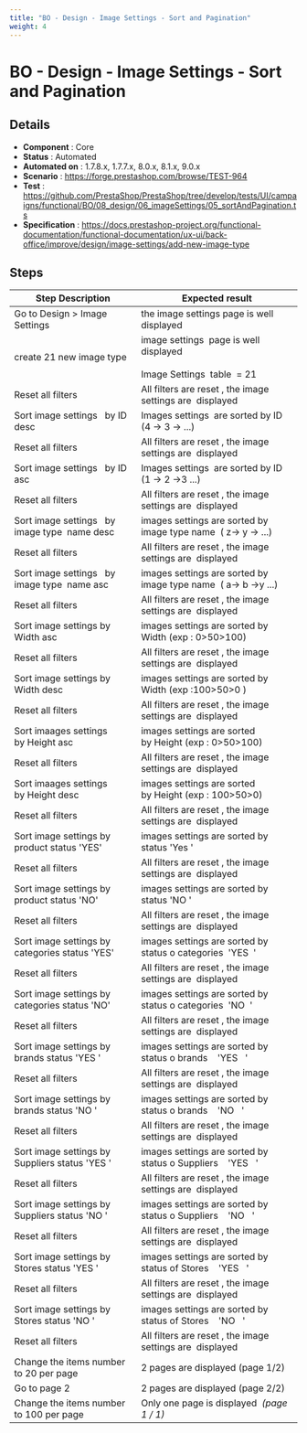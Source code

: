 ```yaml
---
title: "BO - Design - Image Settings - Sort and Pagination"
weight: 4
---
```


# BO - Design - Image Settings - Sort and Pagination
## Details
* **Component** : Core
* **Status** : Automated
* **Automated on** : 1.7.8.x, 1.7.7.x, 8.0.x, 8.1.x, 9.0.x
* **Scenario** : https://forge.prestashop.com/browse/TEST-964
* **Test** : https://github.com/PrestaShop/PrestaShop/tree/develop/tests/UI/campaigns/functional/BO/08_design/06_imageSettings/05_sortAndPagination.ts
* **Specification** : https://docs.prestashop-project.org/functional-documentation/functional-documentation/ux-ui/back-office/improve/design/image-settings/add-new-image-type

## Steps
| Step Description | Expected result |
| ----- | ----- |
| Go to Design > Image Settings | the image settings page is well displayed |
| create 21 new image type | image settings  page is well displayed<br><br>Image Settings  table  = 21 |
| Reset all filters | All filters are reset , the image settings are  displayed |
| Sort image settings   by ID desc | Images settings  are sorted by ID (4 -> 3 -> ...) |
| Reset all filters | All filters are reset , the image settings are  displayed |
| Sort image settings   by ID asc | Images settings  are sorted by ID (1 -> 2 ->3 ...) |
| Reset all filters | All filters are reset , the image settings are  displayed |
| Sort image settings   by image type  name desc | images settings are sorted by image type name  ( z-> y -> ...) |
| Reset all filters | All filters are reset , the image settings are  displayed |
| Sort image settings   by image type  name asc | images settings are sorted by image type name  ( a-> b ->y ...) |
| Reset all filters | All filters are reset , the image settings are  displayed |
| Sort image settings by Width asc | images settings are sorted by Width (exp : 0>50>100) |
| Reset all filters | All filters are reset , the image settings are  displayed |
| Sort image settings by Width desc | images settings are sorted by Width (exp :100>50>0 ) |
| Reset all filters | All filters are reset , the image settings are  displayed |
| Sort imaages settings by Height asc | images settings are sorted by Height (exp : 0>50>100) |
| Reset all filters | All filters are reset , the image settings are  displayed |
| Sort imaages settings by Height desc | images settings are sorted by Height (exp : 100>50>0) |
| Reset all filters | All filters are reset , the image settings are  displayed |
| Sort image settings by product status 'YES' | images settings are sorted by status 'Yes ' |
| Reset all filters | All filters are reset , the image settings are  displayed |
| Sort image settings by product status 'NO' | images settings are sorted by status 'NO ' |
| Reset all filters | All filters are reset , the image settings are  displayed |
| Sort image settings by categories status 'YES' | images settings are sorted by status o categories  'YES  ' |
| Reset all filters | All filters are reset , the image settings are  displayed |
| Sort image settings by categories status 'NO' | images settings are sorted by status o categories  'NO  ' |
| Reset all filters | All filters are reset , the image settings are  displayed |
| Sort image settings by brands status 'YES ' | images settings are sorted by status o brands    'YES   ' |
| Reset all filters | All filters are reset , the image settings are  displayed |
| Sort image settings by brands status 'NO ' | images settings are sorted by status o brands    'NO   ' |
| Reset all filters | All filters are reset , the image settings are  displayed |
| Sort image settings by Suppliers status 'YES ' | images settings are sorted by status o Suppliers    'YES   ' |
| Reset all filters | All filters are reset , the image settings are  displayed |
| Sort image settings by Suppliers status 'NO ' | images settings are sorted by status o Suppliers    'NO   ' |
| Reset all filters | All filters are reset , the image settings are  displayed |
| Sort image settings by Stores status 'YES ' | images settings are sorted by status of Stores    'YES   ' |
| Reset all filters | All filters are reset , the image settings are  displayed |
| Sort image settings by Stores status 'NO ' | images settings are sorted by status of Stores    'NO   ' |
| Reset all filters | All filters are reset , the image settings are  displayed |
| Change the items number to 20 per page | 2 pages are displayed (page 1/2) |
| Go to page 2 | 2 pages are displayed (page 2/2) |
| Change the items number to 100 per page | Only one page is displayed  _(page 1 / 1)_ |
